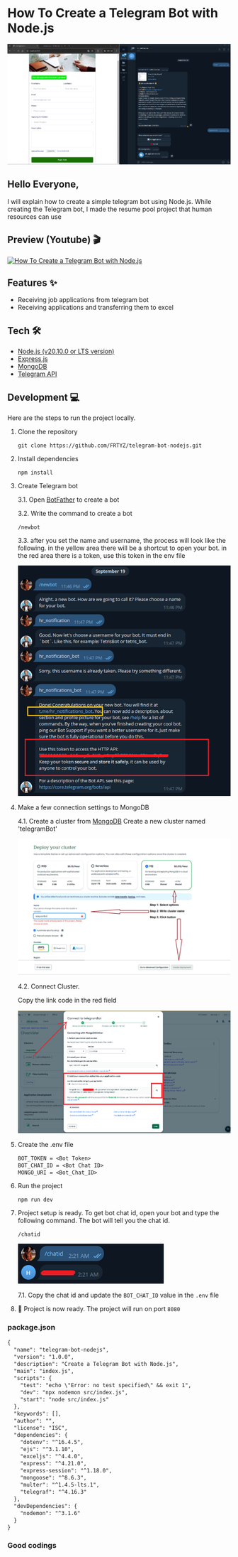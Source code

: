 # How To Create a Telegram Bot with Node.js

![alt text](https://raw.githubusercontent.com/FRTYZ/telegram-bot-nodejs/main/preview-image.png)


## Hello Everyone,

I will explain how to create a simple telegram bot using Node.js. While creating the Telegram bot, I made the resume pool project that human resources can use

## Preview (Youtube) 🎬

[![How To Create a Telegram Bot with Node.js](https://img.youtube.com/vi/6lunP5kC2Qk/maxresdefault.jpg)](https://www.youtube.com/watch?v=6lunP5kC2Qk)

## Features ✨
- Receiving job applications from telegram bot
- Receiving applications and transferring them to excel

## Tech 🛠

- [Node.js (v20.10.0 or LTS version) ](https://nodejs.org/en)
- [Express.js](https://expressjs.com/)
- [MongoDB](https://www.mongodb.com/)
- [Telegram API](https://core.telegram.org/bots/api)


## Development 💻

Here are the steps to run the project locally.

1. Clone the repository

    ```
    git clone https://github.com/FRTYZ/telegram-bot-nodejs.git
    ```

2. Install dependencies

    ```
    npm install
    ```

3. Create Telegram bot

    3.1. Open [BotFather](https://t.me/BotFather) to create a bot

    3.2. Write the command to create a bot

    ```
    /newbot
    ```

    3.3. after you set the name and username, the process will look like the following. in the yellow area there will be a shortcut to open your bot. in the red area there is a token, use this token in the env file

    ![alt text](https://raw.githubusercontent.com/FRTYZ/telegram-bot-nodejs/main/public/images/create-bot.png)

4. Make a few connection settings to MongoDB

    4.1. Create a cluster from [MongoDB](https://cloud.mongodb.com/) Create a new cluster named 'telegramBot'

    ![alt text](https://raw.githubusercontent.com/FRTYZ/telegram-bot-nodejs/main/public/images/create-cluster.png)

    4.2. Connect Cluster. 

    Copy the link code in the red field

    ![alt text](https://raw.githubusercontent.com/FRTYZ/telegram-bot-nodejs/main/public/images/connect-cluster.png)

5. Create the .env file

    ```
    BOT_TOKEN = <Bot Token>
    BOT_CHAT_ID = <Bot Chat ID>
    MONGO_URI = <Bot_Chat_ID>
    ```  

6. Run the project

    ```
    npm run dev
    ```

7. Project setup is ready. To get bot chat id, open your bot and type the following command. The bot will tell you the chat id.

    ```
    /chatid
    ```

    ![alt text](https://raw.githubusercontent.com/FRTYZ/telegram-bot-nodejs/main/public/images/get-chat-id.png)

    7.1. Copy the chat id and update the `BOT_CHAT_ID` value in the `.env` file

8. 🎉 Project is now ready. The project will run on port `8080`

### package.json
```
{
  "name": "telegram-bot-nodejs",
  "version": "1.0.0",
  "description": "Create a Telegram Bot with Node.js",
  "main": "index.js",
  "scripts": {
    "test": "echo \"Error: no test specified\" && exit 1",
    "dev": "npx nodemon src/index.js",
    "start": "node src/index.js"
  },
  "keywords": [],
  "author": "",
  "license": "ISC",
  "dependencies": {
    "dotenv": "^16.4.5",
    "ejs": "^3.1.10",
    "exceljs": "^4.4.0",
    "express": "^4.21.0",
    "express-session": "^1.18.0",
    "mongoose": "^8.6.3",
    "multer": "^1.4.5-lts.1",
    "telegraf": "^4.16.3"
  },
  "devDependencies": {
    "nodemon": "^3.1.6"
  }
}
```

### Good codings
